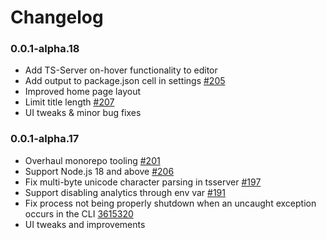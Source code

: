 # Changelog

### 0.0.1-alpha.18

- Add TS-Server on-hover functionality to editor
- Add output to package.json cell in settings [#205](https://github.com/srcbookdev/srcbook/issues/205)
- Improved home page layout
- Limit title length [#207](https://github.com/srcbookdev/srcbook/issues/207)
- UI tweaks & minor bug fixes

### 0.0.1-alpha.17

- Overhaul monorepo tooling [#201](https://github.com/srcbookdev/srcbook/pull/201)
- Support Node.js 18 and above [#206](https://github.com/srcbookdev/srcbook/pull/206)
- Fix multi-byte unicode character parsing in tsserver [#197](https://github.com/srcbookdev/srcbook/pull/197)
- Support disabling analytics through env var [#191](https://github.com/srcbookdev/srcbook/pull/191)
- Fix process not being properly shutdown when an uncaught exception occurs in the CLI [3615320](https://github.com/srcbookdev/srcbook/commit/361532004d6971b44b49cb884f2e36d11a564736)
- UI tweaks and improvements
